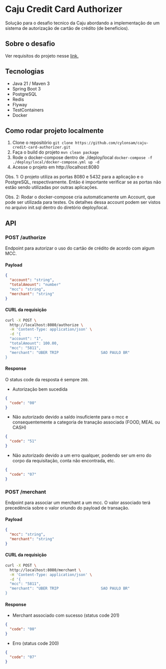 # Caju Credit Card Authorizer
Solução para o desafio tecnico da Caju abordando a implementação de um sistema de autorização de cartão de crédito (de beneficios).

## Sobre o desafio
Ver requisitos do projeto nesse [link.](https://caju.notion.site/Desafio-T-cnico-para-fazer-em-casa-218d49808fe14a4189c3ca664857de72)

## Tecnologias
- Java 21 / Maven 3
- Spring Boot 3
- PostgreSQL
- Redis
- Flyway
- TestContainers
- Docker

## Como rodar projeto localmente
1. Clone o repositório `git clone https://github.com/cylonsam/caju-credit-card-authorizer.git`
2. Faça o build do projeto `mvn clean package`
3. Rode o docker-compose dentro de ./deploy/local `docker-compose -f ./deploy/local/docker-compose.yml up -d`
4. Acesse o projeto em http://localhost:8080

Obs. 1: O projeto utiliza as portas 8080 e 5432 para a aplicação e o PostgreSQL, respectivamente. 
Então é importante verificar se as portas não estão sendo utilizadas por outras aplicações.

Obs. 2: Rodar o docker-compose cria automaticamente um Account, que pode ser utilizada para testes.
Os detalhes dessa account podem ser vistos no arquivo init.sql dentro do diretório deploy/local.

## API

### POST /authorize
Endpoint para autorizar o uso do cartão de crédito de acordo com algum MCC.

#### Payload
```json
{
  "account": "string",
  "totalAmount": "number"
  "mcc": "string",
  "merchant": "string"
}
```

#### CURL da requisição
```bash
curl -X POST \
  http://localhost:8080/authorize \
  -H 'Content-Type: application/json' \
  -d '{
  "account": "1",
  "totalAmount": 100.00,
  "mcc": "5811",
  "merchant": "UBER TRIP                   SAO PAULO BR"
}
```
#### Response
O status code da resposta é sempre `200`.

- Autorização bem sucedida
```json
{
  "code": "00"
}
```

- Não autorizado devido a saldo insuficiente para o mcc e consequentemente a categoria de tranação associada (FOOD, MEAL ou CASH)
```json
{
  "code": "51"
}
```

- Não autorizado devido a um erro qualquer, podendo ser um erro do corpo da requisitação, conta não encontrada, etc.
```json
{
  "code": "07"
}
```

### POST /merchant

Endpoint para associar um merchant a um mcc. O valor associado terá precedência sobre o valor oriundo do payload de transação.

#### Payload
```json
{
  "mcc": "string",
  "merchant": "string"
}
```

#### CURL da requisição
```bash
curl -X POST \
  http://localhost:8080/merchant \
  -H 'Content-Type: application/json' \
  -d '{
  "mcc": "5811",
  "merchant": "UBER TRIP                   SAO PAULO BR"
}
```

#### Response

- Merchant associado com sucesso (status code 201)
```json
{
  "code": "00"
}
```

- Erro (status code 200)
```json
{
  "code": "07"
}